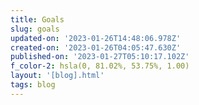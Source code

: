 ```yaml
---
title: Goals
slug: goals
updated-on: '2023-01-26T14:48:06.978Z'
created-on: '2023-01-26T04:05:47.630Z'
published-on: '2023-01-27T05:10:17.102Z'
f_color-2: hsla(0, 81.02%, 53.75%, 1.00)
layout: '[blog].html'
tags: blog
---
```



